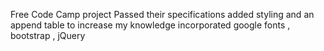 Free Code Camp project 
Passed their specifications
added styling and an append table to increase my knowledge 
incorporated google fonts , bootstrap , jQuery